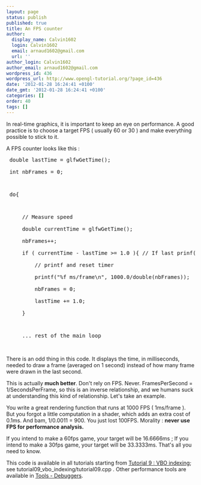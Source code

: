```yaml
---
layout: page
status: publish
published: true
title: An FPS counter
author:
  display_name: Calvin1602
  login: Calvin1602
  email: arnaud1602@gmail.com
  url: ''
author_login: Calvin1602
author_email: arnaud1602@gmail.com
wordpress_id: 436
wordpress_url: http://www.opengl-tutorial.org/?page_id=436
date: '2012-01-28 16:24:41 +0100'
date_gmt: '2012-01-28 16:24:41 +0100'
categories: []
order: 40
tags: []
---
```

<p>In real-time graphics, it is important to keep an eye on performance. A good practice is to choose a target FPS ( usually 60 or 30 ) and make everything possible to stick to it.</p>
<p>A FPS counter looks like this :</p>
<pre> double lastTime = glfwGetTime();<br />
 int nbFrames = 0;</p>
<p> do{</p>
<p>     // Measure speed<br />
     double currentTime = glfwGetTime();<br />
     nbFrames++;<br />
     if ( currentTime - lastTime >= 1.0 ){ // If last prinf() was more than 1 sec ago<br />
         // printf and reset timer<br />
         printf("%f ms/frame\n", 1000.0/double(nbFrames));<br />
         nbFrames = 0;<br />
         lastTime += 1.0;<br />
     }</p>
<p>     ... rest of the main loop</pre><br />
There is an odd thing in this code. It displays the time, in milliseconds, needed to draw a frame (averaged on 1 second) instead of how many frame were drawn in the last second.</p>
<p>This is actually <strong>much better</strong>. Don't rely on FPS. Never. FramesPerSecond = 1/SecondsPerFrame, so this is an inverse relationship, and we humans suck at understanding this kind of relationship. Let's take an example.</p>
<p>You write a great rendering function that runs at 1000 FPS ( 1ms/frame ). But you forgot a little computation in a shader, which adds an extra cost of 0.1ms. And bam, 1/0.0011 = 900. You just lost 100FPS. Morality : <strong>never use FPS for performance analysis.</strong></p>
<p>If you intend to make a 60fps game, your target will be 16.6666ms ; If you intend to make a 30fps game, your target will be 33.3333ms. That's all you need to know.</p>
<p>This code is available in all tutorials starting from <a title="Tutorial 9 : VBO Indexing" href="http://www.opengl-tutorial.org/intermediate-tutorials/tutorial-9-vbo-indexing/">Tutorial 9 : VBO indexing</a>; see tutorial09_vbo_indexing/tutorial09.cpp . Other performance tools are available in <a href="http://www.opengl-tutorial.org/miscellaneous/useful-tools-links/#header-4">Tools - Debuggers</a>.</p>
